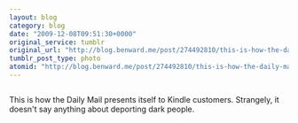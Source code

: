 ```yaml
---
layout: blog
category: blog
date: "2009-12-08T09:51:30+0000"
original_service: tumblr
original_url: "http://blog.benward.me/post/274492810/this-is-how-the-daily-mail-presents-itself-to"
tumblr_post_type: photo
atomid: "http://blog.benward.me/post/274492810/this-is-how-the-daily-mail-presents-itself-to"
---
```

<figure class="photo">
  <img src="http://benward.me/res/tumblr/media/274492810/0.jpg" alt="">
</figure>

This is how the Daily Mail presents itself to Kindle customers. Strangely, it doesn't say anything about deporting dark people.